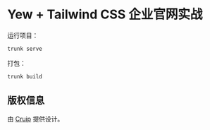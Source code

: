# Yew + Tailwind CSS 企业官网实战

运行项目：

```bash
trunk serve
```

打包：
```bash
trunk build
```

## 版权信息

由 [Cruip](https://cruip.com/) 提供设计。
